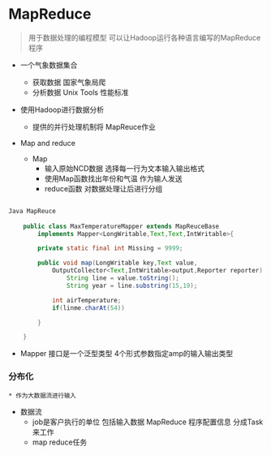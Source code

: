 # MapReduce
> 用于数据处理的编程模型 可以让Hadoop运行各种语言编写的MapReduce程序


* 一个气象数据集合

  * 获取数据 国家气象局爬
  * 分析数据 Unix Tools 性能标准
 
* 使用Hadoop进行数据分析
  * 提供的并行处理机制将 MapReuce作业
  

* Map and reduce
	* Map
		* 输入原始NCD数据 选择每一行为文本输入输出格式
		* 使用Map函数找出年份和气温 作为输人发送
		* reduce函数 对数据处理让后进行分组


```java

Java MapReuce
	
	public class MaxTemperatureMapper extends MapReuceBase 
		implements Mapper<LongWritable,Text,Text,IntWritable>{

		private static final int Missing = 9999;

		public void map(LongWritable key,Text value,
			OutputCollector<Text,IntWritable>output,Reporter reporter) theros IOException{
				String line = value.toString();
				String year = line.substring(15,19);

			int airTemperature;
			if(linme.charAt(54))

		}

	}
```

* Mapper 接口是一个泛型类型 4个形式参数指定amp的输入输出类型


### 分布化
	* 作为大数据流进行输入

* 数据流
	* job是客户执行的单位 包括输入数据
	MapReduce 程序配置信息 分成Task来工作
	* map reduce任务
	
	
